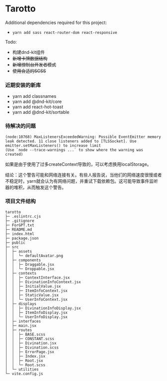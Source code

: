 # Tarotto

Additional dependencies required for this project:
+ `yarn add sass react-router-dom react-responsive`

Todo:
+ 构建dnd-kit组件
+ ~~新增卡牌数据结构~~
+ ~~新增控制台开发者模式~~
+ ~~使用合适的SCSS~~

### 近期安装的新库

+ yarn add classnames
+ yarn add @dnd-kit/core
+ yarn add react-hot-toast
+ yarn add @dnd-kit/sortable

### 待解决的问题

```
(node:10768) MaxListenersExceededWarning: Possible EventEmitter memory leak detected. 11 close listeners added to [TLSSocket]. Use emitter.setMaxListeners() to increase limit
(Use `node --trace-warnings ...` to show where the warning was created)
```

如果是由于使用了过多createContext导致的，可以考虑换用localStorage。

结论：这个警告可能和网络连接有关。有些人报告说，当他们的网络速度很慢或者不稳定时，yarn就会认为有网络问题，并重试下载依赖包。这可能导致事件监听器的堆积，从而触发这个警告。

### 项目文件结构

```
tarotto
├─ .eslintrc.cjs
├─ .gitignore
├─ ForGPT.txt
├─ README.md
├─ index.html
├─ package.json
├─ public
├─ src
│  ├─ assets
│  │  └─ defaultAvatar.png
│  ├─ components
│  │  ├─ Draggable.jsx
│  │  └─ Droppable.jsx
│  ├─ contexts
│  │  ├─ ContextInterface.jsx
│  │  ├─ DivinationInfoContext.jsx
│  │  ├─ InitialValue.jsx
│  │  ├─ ItemInfoContext.jsx
│  │  ├─ StaticValue.jsx
│  │  └─ UserInfoContext.jsx
│  ├─ displays
│  │  ├─ DivinationInfoDisplay.jsx
│  │  ├─ ItemInfoDisplay.jsx
│  │  └─ UserInfoDisplay.jsx
│  ├─ interfaces
│  ├─ main.jsx
│  ├─ routes
│  │  ├─ BASE.scss
│  │  ├─ CONSTANT.scss
│  │  ├─ Divination.jsx
│  │  ├─ Divination.scss
│  │  ├─ ErrorPage.jsx
│  │  ├─ Index.jsx
│  │  ├─ Root.jsx
│  │  └─ Root.scss
│  └─ utilities
└─ vite.config.js

```